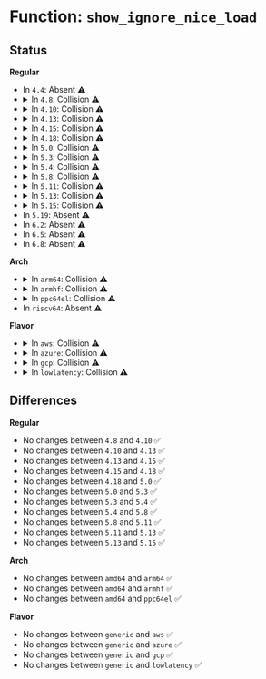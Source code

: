 # Function: <code>show_ignore_nice_load</code>

## Status
<b>Regular</b>
<ul>
<li>
In <code>4.4</code>: Absent ⚠️
</li>
<li>
<details>
<summary>In <code>4.8</code>: Collision ⚠️</summary>

```c
ssize_t show_ignore_nice_load(struct gov_attr_set *attr_set, char *buf);
```

**Collision:** Static-Static Collision

**Inline:** No

**Transformation:** False

**Instances:**

```
In drivers/cpufreq/cpufreq_ondemand.c (ffffffff817159e0)
Location: drivers/cpufreq/cpufreq_ondemand.c:320
Inline: False
```
```
In drivers/cpufreq/cpufreq_conservative.c (ffffffff81716740)
Location: drivers/cpufreq/cpufreq_conservative.c:220
Inline: False
```
**Symbols:**

```
ffffffff817159e0-ffffffff81715a05: show_ignore_nice_load (STB_LOCAL)
ffffffff81716740-ffffffff81716765: show_ignore_nice_load (STB_LOCAL)
```
</details>
</li>
<li>
<details>
<summary>In <code>4.10</code>: Collision ⚠️</summary>

```c
ssize_t show_ignore_nice_load(struct gov_attr_set *attr_set, char *buf);
```

**Collision:** Static-Static Collision

**Inline:** No

**Transformation:** False

**Instances:**

```
In drivers/cpufreq/cpufreq_ondemand.c (ffffffff81747740)
Location: drivers/cpufreq/cpufreq_ondemand.c:320
Inline: False
```
```
In drivers/cpufreq/cpufreq_conservative.c (ffffffff817484e0)
Location: drivers/cpufreq/cpufreq_conservative.c:248
Inline: False
```
**Symbols:**

```
ffffffff81747740-ffffffff81747765: show_ignore_nice_load (STB_LOCAL)
ffffffff817484e0-ffffffff81748505: show_ignore_nice_load (STB_LOCAL)
```
</details>
</li>
<li>
<details>
<summary>In <code>4.13</code>: Collision ⚠️</summary>

```c
ssize_t show_ignore_nice_load(struct gov_attr_set *attr_set, char *buf);
```

**Collision:** Static-Static Collision

**Inline:** No

**Transformation:** False

**Instances:**

```
In drivers/cpufreq/cpufreq_ondemand.c (ffffffff81765db0)
Location: drivers/cpufreq/cpufreq_ondemand.c:321
Inline: False
```
```
In drivers/cpufreq/cpufreq_conservative.c (ffffffff81766b90)
Location: drivers/cpufreq/cpufreq_conservative.c:248
Inline: False
```
**Symbols:**

```
ffffffff81765db0-ffffffff81765dd5: show_ignore_nice_load (STB_LOCAL)
ffffffff81766b90-ffffffff81766bb5: show_ignore_nice_load (STB_LOCAL)
```
</details>
</li>
<li>
<details>
<summary>In <code>4.15</code>: Collision ⚠️</summary>

```c
ssize_t show_ignore_nice_load(struct gov_attr_set *attr_set, char *buf);
```

**Collision:** Static-Static Collision

**Inline:** No

**Transformation:** False

**Instances:**

```
In drivers/cpufreq/cpufreq_ondemand.c (ffffffff817dbdc0)
Location: drivers/cpufreq/cpufreq_ondemand.c:321
Inline: False
```
```
In drivers/cpufreq/cpufreq_conservative.c (ffffffff817dcb30)
Location: drivers/cpufreq/cpufreq_conservative.c:248
Inline: False
```
**Symbols:**

```
ffffffff817dbdc0-ffffffff817dbde5: show_ignore_nice_load (STB_LOCAL)
ffffffff817dcb30-ffffffff817dcb55: show_ignore_nice_load (STB_LOCAL)
```
</details>
</li>
<li>
<details>
<summary>In <code>4.18</code>: Collision ⚠️</summary>

```c
ssize_t show_ignore_nice_load(struct gov_attr_set *attr_set, char *buf);
```

**Collision:** Static-Static Collision

**Inline:** No

**Transformation:** False

**Instances:**

```
In drivers/cpufreq/cpufreq_ondemand.c (ffffffff81824a70)
Location: drivers/cpufreq/cpufreq_ondemand.c:321
Inline: False
```
```
In drivers/cpufreq/cpufreq_conservative.c (ffffffff818257a0)
Location: drivers/cpufreq/cpufreq_conservative.c:248
Inline: False
```
**Symbols:**

```
ffffffff81824a70-ffffffff81824a95: show_ignore_nice_load (STB_LOCAL)
ffffffff818257a0-ffffffff818257c5: show_ignore_nice_load (STB_LOCAL)
```
</details>
</li>
<li>
<details>
<summary>In <code>5.0</code>: Collision ⚠️</summary>

```c
ssize_t show_ignore_nice_load(struct gov_attr_set *attr_set, char *buf);
```

**Collision:** Static-Static Collision

**Inline:** No

**Transformation:** False

**Instances:**

```
In drivers/cpufreq/cpufreq_ondemand.c (ffffffff81850a00)
Location: drivers/cpufreq/cpufreq_ondemand.c:321
Inline: False
```
```
In drivers/cpufreq/cpufreq_conservative.c (ffffffff81851710)
Location: drivers/cpufreq/cpufreq_conservative.c:250
Inline: False
```
**Symbols:**

```
ffffffff81850a00-ffffffff81850a25: show_ignore_nice_load (STB_LOCAL)
ffffffff81851710-ffffffff81851735: show_ignore_nice_load (STB_LOCAL)
```
</details>
</li>
<li>
<details>
<summary>In <code>5.3</code>: Collision ⚠️</summary>

```c
ssize_t show_ignore_nice_load(struct gov_attr_set *attr_set, char *buf);
```

**Collision:** Static-Static Collision

**Inline:** No

**Transformation:** False

**Instances:**

```
In drivers/cpufreq/cpufreq_ondemand.c (ffffffff81893f40)
Location: drivers/cpufreq/cpufreq_ondemand.c:318
Inline: False
```
```
In drivers/cpufreq/cpufreq_conservative.c (ffffffff81894c20)
Location: drivers/cpufreq/cpufreq_conservative.c:247
Inline: False
```
**Symbols:**

```
ffffffff81893f40-ffffffff81893f66: show_ignore_nice_load (STB_LOCAL)
ffffffff81894c20-ffffffff81894c46: show_ignore_nice_load (STB_LOCAL)
```
</details>
</li>
<li>
<details>
<summary>In <code>5.4</code>: Collision ⚠️</summary>

```c
ssize_t show_ignore_nice_load(struct gov_attr_set *attr_set, char *buf);
```

**Collision:** Static-Static Collision

**Inline:** No

**Transformation:** False

**Instances:**

```
In drivers/cpufreq/cpufreq_ondemand.c (ffffffff818c5f60)
Location: drivers/cpufreq/cpufreq_ondemand.c:318
Inline: False
```
```
In drivers/cpufreq/cpufreq_conservative.c (ffffffff818c6c40)
Location: drivers/cpufreq/cpufreq_conservative.c:247
Inline: False
```
**Symbols:**

```
ffffffff818c5f60-ffffffff818c5f86: show_ignore_nice_load (STB_LOCAL)
ffffffff818c6c40-ffffffff818c6c66: show_ignore_nice_load (STB_LOCAL)
```
</details>
</li>
<li>
<details>
<summary>In <code>5.8</code>: Collision ⚠️</summary>

```c
ssize_t show_ignore_nice_load(struct gov_attr_set *attr_set, char *buf);
```

**Collision:** Static-Static Collision

**Inline:** No

**Transformation:** False

**Instances:**

```
In drivers/cpufreq/cpufreq_ondemand.c (ffffffff81997fe0)
Location: drivers/cpufreq/cpufreq_ondemand.c:318
Inline: False
```
```
In drivers/cpufreq/cpufreq_conservative.c (ffffffff81998d70)
Location: drivers/cpufreq/cpufreq_conservative.c:247
Inline: False
```
**Symbols:**

```
ffffffff81997fe0-ffffffff81998006: show_ignore_nice_load (STB_LOCAL)
ffffffff81998d70-ffffffff81998d96: show_ignore_nice_load (STB_LOCAL)
```
</details>
</li>
<li>
<details>
<summary>In <code>5.11</code>: Collision ⚠️</summary>

```c
ssize_t show_ignore_nice_load(struct gov_attr_set *attr_set, char *buf);
```

**Collision:** Static-Static Collision

**Inline:** No

**Transformation:** False

**Instances:**

```
In drivers/cpufreq/cpufreq_ondemand.c (ffffffff8199b100)
Location: drivers/cpufreq/cpufreq_ondemand.c:318
Inline: False
```
```
In drivers/cpufreq/cpufreq_conservative.c (ffffffff8199be50)
Location: drivers/cpufreq/cpufreq_conservative.c:247
Inline: False
```
**Symbols:**

```
ffffffff8199b100-ffffffff8199b126: show_ignore_nice_load (STB_LOCAL)
ffffffff8199be50-ffffffff8199be76: show_ignore_nice_load (STB_LOCAL)
```
</details>
</li>
<li>
<details>
<summary>In <code>5.13</code>: Collision ⚠️</summary>

```c
ssize_t show_ignore_nice_load(struct gov_attr_set *attr_set, char *buf);
```

**Collision:** Static-Static Collision

**Inline:** No

**Transformation:** False

**Instances:**

```
In drivers/cpufreq/cpufreq_ondemand.c (ffffffff8197fde0)
Location: drivers/cpufreq/cpufreq_ondemand.c:318
Inline: False
```
```
In drivers/cpufreq/cpufreq_conservative.c (ffffffff81980b10)
Location: drivers/cpufreq/cpufreq_conservative.c:247
Inline: False
```
**Symbols:**

```
ffffffff8197fde0-ffffffff8197fe06: show_ignore_nice_load (STB_LOCAL)
ffffffff81980b10-ffffffff81980b36: show_ignore_nice_load (STB_LOCAL)
```
</details>
</li>
<li>
<details>
<summary>In <code>5.15</code>: Collision ⚠️</summary>

```c
ssize_t show_ignore_nice_load(struct gov_attr_set *attr_set, char *buf);
```

**Collision:** Static-Static Collision

**Inline:** No

**Transformation:** False

**Instances:**

```
In drivers/cpufreq/cpufreq_ondemand.c (ffffffff81a28f80)
Location: drivers/cpufreq/cpufreq_ondemand.c:318
Inline: False
```
```
In drivers/cpufreq/cpufreq_conservative.c (ffffffff81a29cb0)
Location: drivers/cpufreq/cpufreq_conservative.c:247
Inline: False
```
**Symbols:**

```
ffffffff81a28f80-ffffffff81a28fa6: show_ignore_nice_load (STB_LOCAL)
ffffffff81a29cb0-ffffffff81a29cd6: show_ignore_nice_load (STB_LOCAL)
```
</details>
</li>
<li>
In <code>5.19</code>: Absent ⚠️
</li>
<li>
In <code>6.2</code>: Absent ⚠️
</li>
<li>
In <code>6.5</code>: Absent ⚠️
</li>
<li>
In <code>6.8</code>: Absent ⚠️
</li>
</ul>
<b>Arch</b>
<ul>
<li>
<details>
<summary>In <code>arm64</code>: Collision ⚠️</summary>

```c
ssize_t show_ignore_nice_load(struct gov_attr_set *attr_set, char *buf);
```

**Collision:** Static-Static Collision

**Inline:** No

**Transformation:** False

**Instances:**

```
In drivers/cpufreq/cpufreq_ondemand.c (ffff800010b23f40)
Location: drivers/cpufreq/cpufreq_ondemand.c:318
Inline: False
```
```
In drivers/cpufreq/cpufreq_conservative.c (ffff800010b24ec0)
Location: drivers/cpufreq/cpufreq_conservative.c:247
Inline: False
```
**Symbols:**

```
ffff800010b23f40-ffff800010b23f80: show_ignore_nice_load (STB_LOCAL)
ffff800010b24ec0-ffff800010b24f00: show_ignore_nice_load (STB_LOCAL)
```
</details>
</li>
<li>
<details>
<summary>In <code>armhf</code>: Collision ⚠️</summary>

```c
ssize_t show_ignore_nice_load(struct gov_attr_set *attr_set, char *buf);
```

**Collision:** Static-Static Collision

**Inline:** No

**Transformation:** False

**Instances:**

```
In drivers/cpufreq/cpufreq_ondemand.c (c0bfe030)
Location: drivers/cpufreq/cpufreq_ondemand.c:318
Inline: False
```
```
In drivers/cpufreq/cpufreq_conservative.c (c0bfee24)
Location: drivers/cpufreq/cpufreq_conservative.c:247
Inline: False
```
**Symbols:**

```
c0bfe030-c0bfe05c: show_ignore_nice_load (STB_LOCAL)
c0bfee24-c0bfee50: show_ignore_nice_load (STB_LOCAL)
```
</details>
</li>
<li>
<details>
<summary>In <code>ppc64el</code>: Collision ⚠️</summary>

```c
ssize_t show_ignore_nice_load(struct gov_attr_set *attr_set, char *buf);
```

**Collision:** Static-Static Collision

**Inline:** No

**Transformation:** False

**Instances:**

```
In drivers/cpufreq/cpufreq_ondemand.c (c000000000c18710)
Location: drivers/cpufreq/cpufreq_ondemand.c:318
Inline: False
```
```
In drivers/cpufreq/cpufreq_conservative.c (c000000000c19aa0)
Location: drivers/cpufreq/cpufreq_conservative.c:247
Inline: False
```
**Symbols:**

```
c000000000c18710-c000000000c18758: show_ignore_nice_load (STB_LOCAL)
c000000000c19aa0-c000000000c19ae8: show_ignore_nice_load (STB_LOCAL)
```
</details>
</li>
<li>
In <code>riscv64</code>: Absent ⚠️
</li>
</ul>
<b>Flavor</b>
<ul>
<li>
<details>
<summary>In <code>aws</code>: Collision ⚠️</summary>

```c
ssize_t show_ignore_nice_load(struct gov_attr_set *attr_set, char *buf);
```

**Collision:** Static-Static Collision

**Inline:** No

**Transformation:** False

**Instances:**

```
In drivers/cpufreq/cpufreq_ondemand.c (ffffffff8186a680)
Location: drivers/cpufreq/cpufreq_ondemand.c:318
Inline: False
```
```
In drivers/cpufreq/cpufreq_conservative.c (ffffffff8186b360)
Location: drivers/cpufreq/cpufreq_conservative.c:247
Inline: False
```
**Symbols:**

```
ffffffff8186a680-ffffffff8186a6a6: show_ignore_nice_load (STB_LOCAL)
ffffffff8186b360-ffffffff8186b386: show_ignore_nice_load (STB_LOCAL)
```
</details>
</li>
<li>
<details>
<summary>In <code>azure</code>: Collision ⚠️</summary>

```c
ssize_t show_ignore_nice_load(struct gov_attr_set *attr_set, char *buf);
```

**Collision:** Static-Static Collision

**Inline:** No

**Transformation:** False

**Instances:**

```
In drivers/cpufreq/cpufreq_ondemand.c (ffffffff81833330)
Location: drivers/cpufreq/cpufreq_ondemand.c:318
Inline: False
```
```
In drivers/cpufreq/cpufreq_conservative.c (ffffffff81834010)
Location: drivers/cpufreq/cpufreq_conservative.c:247
Inline: False
```
**Symbols:**

```
ffffffff81833330-ffffffff81833356: show_ignore_nice_load (STB_LOCAL)
ffffffff81834010-ffffffff81834036: show_ignore_nice_load (STB_LOCAL)
```
</details>
</li>
<li>
<details>
<summary>In <code>gcp</code>: Collision ⚠️</summary>

```c
ssize_t show_ignore_nice_load(struct gov_attr_set *attr_set, char *buf);
```

**Collision:** Static-Static Collision

**Inline:** No

**Transformation:** False

**Instances:**

```
In drivers/cpufreq/cpufreq_ondemand.c (ffffffff818bb410)
Location: drivers/cpufreq/cpufreq_ondemand.c:318
Inline: False
```
```
In drivers/cpufreq/cpufreq_conservative.c (ffffffff818bc0f0)
Location: drivers/cpufreq/cpufreq_conservative.c:247
Inline: False
```
**Symbols:**

```
ffffffff818bb410-ffffffff818bb436: show_ignore_nice_load (STB_LOCAL)
ffffffff818bc0f0-ffffffff818bc116: show_ignore_nice_load (STB_LOCAL)
```
</details>
</li>
<li>
<details>
<summary>In <code>lowlatency</code>: Collision ⚠️</summary>

```c
ssize_t show_ignore_nice_load(struct gov_attr_set *attr_set, char *buf);
```

**Collision:** Static-Static Collision

**Inline:** No

**Transformation:** False

**Instances:**

```
In drivers/cpufreq/cpufreq_ondemand.c (ffffffff818d7700)
Location: drivers/cpufreq/cpufreq_ondemand.c:318
Inline: False
```
```
In drivers/cpufreq/cpufreq_conservative.c (ffffffff818d83e0)
Location: drivers/cpufreq/cpufreq_conservative.c:247
Inline: False
```
**Symbols:**

```
ffffffff818d7700-ffffffff818d7726: show_ignore_nice_load (STB_LOCAL)
ffffffff818d83e0-ffffffff818d8406: show_ignore_nice_load (STB_LOCAL)
```
</details>
</li>
</ul>

## Differences
<b>Regular</b>
<ul>
<li>
No changes between <code>4.8</code> and <code>4.10</code> ✅
</li>
<li>
No changes between <code>4.10</code> and <code>4.13</code> ✅
</li>
<li>
No changes between <code>4.13</code> and <code>4.15</code> ✅
</li>
<li>
No changes between <code>4.15</code> and <code>4.18</code> ✅
</li>
<li>
No changes between <code>4.18</code> and <code>5.0</code> ✅
</li>
<li>
No changes between <code>5.0</code> and <code>5.3</code> ✅
</li>
<li>
No changes between <code>5.3</code> and <code>5.4</code> ✅
</li>
<li>
No changes between <code>5.4</code> and <code>5.8</code> ✅
</li>
<li>
No changes between <code>5.8</code> and <code>5.11</code> ✅
</li>
<li>
No changes between <code>5.11</code> and <code>5.13</code> ✅
</li>
<li>
No changes between <code>5.13</code> and <code>5.15</code> ✅
</li>
</ul>
<b>Arch</b>
<ul>
<li>
No changes between <code>amd64</code> and <code>arm64</code> ✅
</li>
<li>
No changes between <code>amd64</code> and <code>armhf</code> ✅
</li>
<li>
No changes between <code>amd64</code> and <code>ppc64el</code> ✅
</li>
</ul>
<b>Flavor</b>
<ul>
<li>
No changes between <code>generic</code> and <code>aws</code> ✅
</li>
<li>
No changes between <code>generic</code> and <code>azure</code> ✅
</li>
<li>
No changes between <code>generic</code> and <code>gcp</code> ✅
</li>
<li>
No changes between <code>generic</code> and <code>lowlatency</code> ✅
</li>
</ul>
